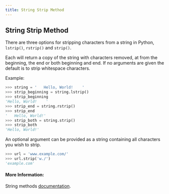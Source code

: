 ```yaml
---
title: String Strip Method
---
```

## String Strip Method

There are three options for stripping characters from a string in Python, `lstrip()`, `rstrip()` and `strip()`.

Each will return a copy of the string with characters removed, at from the beginning, the end or both beginning and end. If no arguments are given the default is to strip whitespace characters.

Example:

```python
>>> string = '   Hello, World!    '
>>> strip_beginning = string.lstrip()
>>> strip_beginning
'Hello, World!    '
>>> strip_end = string.rstrip()
>>> strip_end
'   Hello, World!'
>>> strip_both = string.strip()
>>> strip_both
'Hello, World!'
```

An optional argument can be provided as a string containing all characters you wish to strip.

```python
>>> url = 'www.example.com/'
>>> url.strip('w./')
'example.com'
```

#### More Information:
<!-- Please add any articles you think might be helpful to read before writing the article -->

String methods <a href='https://docs.python.org/3/library/stdtypes.html#string-methods' target='_blank' rel='nofollow'>documentation</a>.
